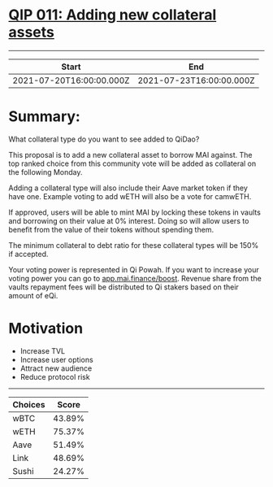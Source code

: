 
# [QIP 011: Adding new collateral assets](https://snapshot.org/#/qidao.eth/proposal/QmSDJGM2gCXzbdiHsRsFuMJ9GB14wv72urhSWeKQKaBZpF)

---
| Start | End |
| --- | --- |
| 2021-07-20T16:00:00.000Z | 2021-07-23T16:00:00.000Z |


# Summary:
What collateral type do you want to see added to QiDao?

This proposal is to add a new collateral asset to borrow MAI against. The top ranked choice from this community vote will be added as collateral on the following Monday. 

Adding a collateral type will also include their Aave market token if they have one. Example voting to add wETH will also be a vote for camwETH.

If approved, users will be able to mint MAI by locking these tokens in vaults and borrowing on their value at 0% interest. Doing so will allow users to benefit from the value of their tokens without spending them.

The minimum collateral to debt ratio for these collateral types will be 150% if accepted.

Your voting power is represented in Qi Powah. If you want to increase your voting power you can go to [app.mai.finance/boost](app.mai.finance/boost). Revenue share from the vaults repayment fees will be distributed to Qi stakers based on their amount of eQi.

# Motivation
* Increase TVL
* Increase user options
* Attract new audience
* Reduce protocol risk


---
| Choices | Score |
| --- | --- |
| wBTC | 43.89% |
| wETH | 75.37% |
| Aave | 51.49% |
| Link | 48.69% |
| Sushi | 24.27% |

